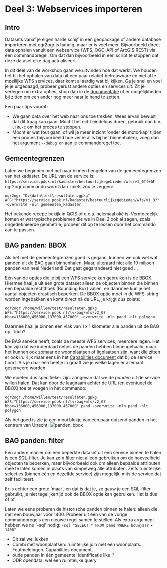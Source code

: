 # Deel 3: Webservices importeren

## Intro
Datasets vanaf je eigen harde schijf in een geopackage of andere database importeren met ogr2ogr is handig, maar er is veel meer. Bijvoorbeeld direct data ophalen vanuit een webservice (WFS, OGC-API of ArcGIS REST) via één commandoregel. Om dat dan bijvoorbeeld in een script te stoppen dat deze dataset elke dag actualiseert. 

In dit deel van de workshop gaan we uitvinden hoe dat werkt. We houden het bij het ophalen van data uit een paar relatief betrouwbare en niet al te moeilijke WFS services, daar komt al aardig wat bij kijken. Ga je snel en voel je je uitgedaagd, probeer gerust andere opties en services uit. Zit je verlegen om extra opties, shop dan in de [documentatie](https://gdal.org/en/stable/programs/ogr2ogr.html) of er mogelijkheden bij zitten om een ander nog meer naar je hand te zetten.

Een paar tips vooraf:

* We gaan data over het web naar ons toe trekken. Wees ervan bewust dat dit traag kan gaan. Mocht het echt eindeloos duren, gebruik dan b.v. `CTRL-c` om het proces te stoppen.
* Mocht er wat fout gaan, of wil je meer inzicht 'onder de motorkap' tijden een proces (bijvoorbeeld hoe ver ie al is bij het binnenhalen), voeg dan het argument `--debug on` aan je commandoregel toe.

## Gemeentegrenzen 
Laten we beginnen met het naar binnen hengelen van de gemeentegrenzen van het kadaster. De URL van de service is: `https://service.pdok.nl/kadaster/bestuurlijkegebieden/wfs/v1_0?`
Het ogr2ogr commando wordt dan zoiets zou je zeggen:

`ogr2ogr "D:\data\test\resultaten.gpkg" WFS:"https://service.pdok.nl/kadaster/bestuurlijkegebieden/wfs/v1_0?" -overwrite -nln gemeenten_kadaster`

Het bekende recept: bekijk in QGIS of e.e.a. helemaal oké is. Vermoedelijk komen er wat typische problemen die we in Deel 2 ook al zagen, zoals ongedefinieerde geometrie; probeer dit op te lossen door het commando aan te passen.

## BAG panden: BBOX
Als het met de gemeentegrenzen goed is gegaan, kunnen we ook wel wat panden uit de BAG gaan binnenhalen. Maar, uiteraard niet alle 10 miljoen panden van heel Nederland! Dat gaat gegarandeerd niet goed ...

Eén van de opties die je bij een WFS service kan gebruiken is de BBOX. Hiermee haal je uit een grote dataset alleen de objecten binnen die binnen een bepaalde rechthoek (Bounding Box) vallen, en daarmee kun je het aantal objecten drastisch beperken. De BBOX optie moet in de WFS-string worden ingebakken en komt direct ná de URL, je krijgt dus zoiets:

`ogr2ogr /home/willem/test/resultaten.gpkg WFS:"https://service.pdok.nl/lv/bag/wfs/v2_0?bbox=136000,456000,137000,457000" -overwrite -nln pand -nlt polygon`

Daarmee haal je binnen een vlak van 1 x 1 kilometer alle panden uit de BAG op. Toch? 

De BAG service heeft, zoals de meeste WFS services, meerdere lagen. Het kán zijn dat we inderdaad netjes de panden hebben binnengehaald, maar het kunnen ook zomaar de woonplaatsen of ligplaatsen zijn, want die zitten er ook in. Kijk maar eens in het [Capabilities document](https://service.pdok.nl/lv/bag/wfs/v2_0?request=GetCapabilities) dat bij de service hoort. Als je daar een beetje in graaft zie je welke lagen er allemaal geserveerd worden. 

We moeten dus specifieker zijn: aangevan dat we de _panden_ uit de service willen halen. Dat kan door de laagnaam achter de URL (en eventueel de BBOX) toe te voegen in het commando:

`ogr2ogr /home/willem/test/resultaten.gpkg WFS:"https://service.pdok.nl/lv/bag/wfs/v2_0?bbox=136000,456000,137000,457000" pand -overwrite -nln pand -nlt polygon`

Als het goed is zie je een mooi blokje van een paar duizend panden in het centrum van Utrecht:
![panden_bbox](panden/bbox_utrecht.png)

## BAG panden: filter
Een andere manier om een beperkte dataset uit een service binnen te halen is een SQL-filter. Je kan zo'n filter niet alleen gebruiken om de hoeveelheid objecten te beperken, maar bijvoorbeeld ook om alleen bepaalde attributen mee te laten komen in plaats van simpelweg álle attributen. Zelfs ruimtelijke selecties (binnen één en dezelfde service) zijn mogelijk, mits de service dat zelf faciliteert. 

Er is echter een grote 'maar', en dat is dat je, zo gauw je een SQL-filter gebruikt, je niet tegelijkertijd ook de BBOX optie kan gebruiken. Het is dus óf óf. 

Laten we eens proberen de historische panden binnen te halen: alleen die met een bouwjaar vóór 1400. 
Probeer uit één van de vorige commandoregels een nieuwe regel samen te stellen. Als extra argument hebben we nu '-sql' nodig: `-sql "SELECT * FROM pand WHERE bouwjaar < 1400"`

* Dit zal wel lukken
* Combi met woonplaatsen: ruimtelijke join met één woonplaats. Foutmeldingen. Capabilities document.
* oude panden in één gemeente: identificatie like ´'
* ODR opendata: wél een ruimtelijke query
